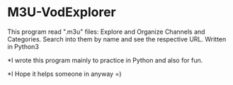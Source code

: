 # M3U-VodExplorer
This program read ".m3u" files: Explore and Organize Channels and Categories. Search into them by name and see the respective URL. 
Written in Python3






*I wrote this program mainly to practice in Python and also for fun.

*I Hope it helps someone in anyway =)
